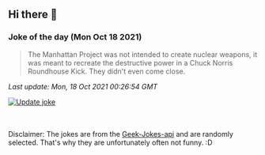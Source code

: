 ## Hi there 👋

### Joke of the day (Mon Oct 18 2021)
<!-- joke -->
>The Manhattan Project was not intended to create nuclear weapons, it was meant to recreate the destructive power in a Chuck Norris Roundhouse Kick. They didn't even come close.
<!-- /joke -->

*Last update: Mon, 18 Oct 2021 00:26:54 GMT*

[![Update joke](https://github.com/nclskfm/nclskfm/actions/workflows/joke.yml/badge.svg)](https://github.com/nclskfm/nclskfm/actions/workflows/joke.yml)

<br><br>
Disclaimer: The jokes are from the [Geek-Jokes-api](https://github.com/sameerkumar18/geek-joke-api) and are randomly selected. That's why they are unfortunately often not funny. :D
